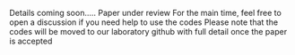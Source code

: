 Details coming soon..... Paper under review
For the main time, feel free to open a discussion if you need help to use the codes
Please note that the codes will be moved to our laboratory github with full detail once the paper is accepted
